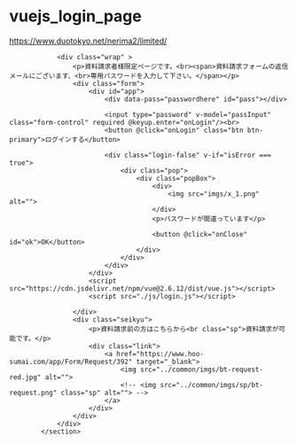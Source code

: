 # vuejs_login_page

https://www.duotokyo.net/nerima2/limited/

<section class="login" >

                <div class="wrap" >
                    <p>資料請求者様限定ページです。<br><span>資料請求フォームの返信メールにございます、<br>専用パスワードを入力して下さい。</span></p>
                    <div class="form">
						<div id="app">
							<div data-pass="passwordhere" id="pass"></div>

                            <input type="password" v-model="passInput" class="form-control" required @keyup.enter="onLogin"/><br>
							<button @click="onLogin" class="btn btn-primary">ログインする</button>

							<div class="login-false" v-if="isError === true">
								<div class="pop">
									<div class="popBox">
										<div>
											<img src="imgs/x_1.png" alt="">
										</div>
										<p>パスワードが間違っています</p>

										<button @click="onClose" id="ok">OK</button>
									</div>
								</div>
							</div>			
						</div>
						<script src="https://cdn.jsdelivr.net/npm/vue@2.6.12/dist/vue.js"></script>
						<script src="./js/login.js"></script>
			
                    </div>
                    <div class="seikyu">
                        <p>資料請求前の方はこちらから<br class="sp">資料請求が可能です。</p>
                        <div class="link">
                            <a href="https://www.hoo-sumai.com/app/Form/Request/392" target="_blank">
                                <img src="../common/imgs/bt-request-red.jpg" alt="">
                                <!-- <img src="../common/imgs/sp/bt-request.png" class="sp" alt=""> -->
                            </a>
                        </div>
                    </div>    
                </div>
            </section>
